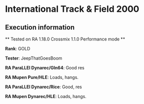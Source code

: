 # International Track & Field 2000 

## Execution information


** Tested on RA 1.18.0 Crossmix 1.1.0 Performance mode **


**Rank**: GOLD


**Tester**: JeepThatGoesBoom



**RA ParaLLEl Dynarec/Gln64**: Good res


**RA Mupen Pure/HLE**: Loads, hangs.


**RA ParaLLEl Dynarec/Rice**: Good, res


**RA Mupen Dynarec/HLE**: Loads, hangs.
